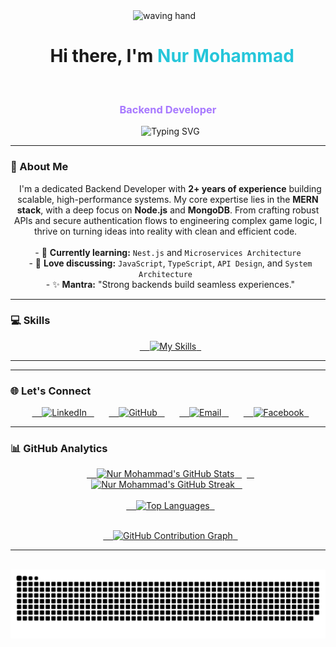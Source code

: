 <div align="center">
  <img src="https://media.giphy.com/media/hvRJCLFzcasrR4ia7z/giphy.gif" alt="waving hand" width="35px" />
  
  <h1>
    Hi there, I'm <span style="color:#26C6DA;">Nur Mohammad</span>
  </h1>
  
  <h3 style="color:#A778FF;">Backend Developer</h3>

  <img src="https://readme-typing-svg.herokuapp.com?font=Roboto&color=%23FFD54F&size=24&center=true&vCenter=true&width=500&height=45&lines=Backend+Specialist+%7C+Node.js;Lifelong+Learner+%26+Problem+Solver" alt="Typing SVG" />
</div>

---

### 🚀 About Me

<p align="center">
  I'm a dedicated Backend Developer with <b>2+ years of experience</b> building scalable, high-performance systems. My core expertise lies in the <b>MERN stack</b>, with a deep focus on <b>Node.js</b> and <b>MongoDB</b>. From crafting robust APIs and secure authentication flows to engineering complex game logic, I thrive on turning ideas into reality with clean and efficient code.
  <br/><br/>
  - 🌱 <b>Currently learning:</b> <code>Nest.js</code> and <code>Microservices Architecture</code>
  <br/>
  - 💬 <b>Love discussing:</b> <code>JavaScript</code>, <code>TypeScript</code>, <code>API Design</code>, and <code>System Architecture</code>
  <br/>
  - ✨ <b>Mantra:</b> "Strong backends build seamless experiences."
</p>

---

### 💻 Skills

<p align="center">
  <a href="https://skillicons.dev">
    <img src="https://skillicons.dev/icons?i=js,ts,nodejs,nestjs,express,react,mongodb,redis,nginx,firebase,git,linux,figma,docker&perline=7" alt="My Skills"/>
  </a>
</p>

---

---

### 🌐 Let's Connect

<p align="center">
  <a href="https://bd.linkedin.com/in/nurmohammad56" target="_blank">
    <img src="https://img.shields.io/badge/LinkedIn-0077B5.svg?&style=for-the-badge&logo=linkedin&logoColor=white" alt="LinkedIn"/>
  </a>
  &nbsp;
  <a href="https://github.com/NurMohammad56" target="_blank">
    <img src="https://img.shields.io/badge/GitHub-181717.svg?&style=for-the-badge&logo=github&logoColor=white" alt="GitHub"/>
  </a>
  &nbsp;
  <a href="mailto:nurmohammad0605@gmail.com">
    <img src="https://img.shields.io/badge/Email-D14836?style=for-the-badge&logo=gmail&logoColor=white" alt="Email"/>
  </a>
  &nbsp;
  <a href="#" target="_blank">
    <img src="https://img.shields.io/badge/Facebook-1877F2.svg?&style=for-the-badge&logo=facebook&logoColor=white" alt="Facebook"/>
  </a>
</p>

---

### 📊 GitHub Analytics

<div align="center">
  <a href="https://github.com/NurMohammad56">
    <img src="https://github-readme-stats.vercel.app/api?username=NurMohammad56&show_icons=true&hide_border=true&bg_color=0D1117&title_color=26C6DA&icon_color=A778FF&text_color=E0E0E0&count_private=true" alt="Nur Mohammad's GitHub Stats" width="48%"/>
  </a>
  <a href="https://github.com/NurMohammad56">
    <img src="https://github-readme-streak-stats.herokuapp.com/?user=NurMohammad56&hide_border=true&background=0D1117&stroke=A778FF&ring=26C6DA&fire=FFD54F&currStreakNum=E0E0E0&sideLabels=E0E0E0&currStreakLabel=E0E0E0" alt="Nur Mohammad's GitHub Streak" width="48%"/>
  </a>
  <br/><br/>
  <a href="https://github.com/NurMohammad56">
    <img src="https://github-readme-stats.vercel.app/api/top-langs/?username=NurMohammad56&langs_count=8&layout=compact&hide_border=true&bg_color=0D1117&title_color=26C6DA&text_color=E0E0E0" alt="Top Languages"/>
  </a>
</div>

<br/>

<p align="center">
  <a href="https://github.com/NurMohammad56">
    <img src="https://github-readme-activity-graph.vercel.app/graph?username=NurMohammad56&theme=react-dark&bg_color=0D1117&hide_border=true&area=true&color=26C6DA&line=A778FF" alt="GitHub Contribution Graph"/>
  </a>
</p>


---


<p align="center">
  <img src="https://raw.githubusercontent.com/Platane/snk/output/github-contribution-grid-snake.svg" alt="Contribution Snake Animation" />
</p>
